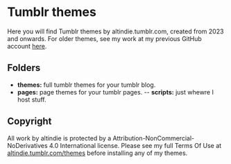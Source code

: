 # Tumblr themes
Here you will find Tumblr themes by altindie.tumblr.com, created from 2023 and onwards. For older themes, see my work at my previous GitHub account [here](https://github.com/flipsecph/themes).

## Folders
- **themes:** full tumblr themes for your tumblr blog.
- **pages:** page themes for your tumblr pages.
-- **scripts:** just whewre I host stuff.

## Copyright
All work by altindie is protected by a Attribution-NonCommercial-NoDerivatives 4.0 International license. Please see my full Terms Of Use at [altindie.tumblr.com/themes](https://altindie.tumblr.com/themes) before installing any of my themes.
